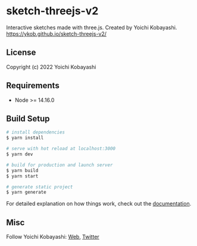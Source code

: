 # sketch-threejs-v2

Interactive sketches made with three.js. Created by Yoichi Kobayashi.  
https://ykob.github.io/sketch-threejs-v2/

## License

Copyright (c) 2022 Yoichi Kobayashi  

## Requirements

- Node >= 14.16.0

## Build Setup

```bash
# install dependencies
$ yarn install

# serve with hot reload at localhost:3000
$ yarn dev

# build for production and launch server
$ yarn build
$ yarn start

# generate static project
$ yarn generate
```

For detailed explanation on how things work, check out the [documentation](https://nuxtjs.org).

## Misc

Follow Yoichi Kobayashi: [Web](http://www.tplh.net/), [Twitter](https://twitter.com/ykob0123)
